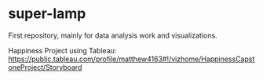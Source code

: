 # super-lamp

First repository, mainly for data analysis work and visualizations.

Happiness Project using Tableau: https://public.tableau.com/profile/matthew4163#!/vizhome/HappinessCapstoneProject/Storyboard 
